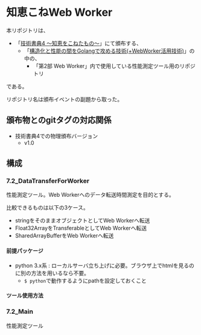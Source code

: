 # 知恵こねWeb Worker

本リポジトリは、

- 「[技術書典4 ～知恵をこねたもの～](https://techbookfest.org/event/tbf04)」にて頒布する、
    - 「[構造化と性能の間をGolangで攻める技術(+WebWorker活用技術)](https://techbookfest.org/event/tbf04/circle/12750004)」の中の、
        - 「第2部 Web Worker」内で使用している性能測定ツール用のリポジトリ

である。

リポジトリ名は頒布イベントの副題から取った。

## 頒布物とのgitタグの対応関係

- 技術書典4での物理頒布バージョン
    - v1.0

## 構成

### 7.2_DataTransferForWorker

性能測定ツール。Web Workerへのデータ転送時間測定を目的とする。

比較できるものは以下の3ケース。

- stringをそのままオブジェクトとしてWeb Workerへ転送
- Float32ArrayをTransferableとしてWeb Workerへ転送
- SharedArrayBufferをWeb Workerへ転送

#### 前提パッケージ

- python 3.x系 : ローカルサーバ立ち上げに必要。ブラウザ上でhtmlを見るのに別の方法を用いるなら不要。
    - ```$ python```で動作するようにpathを設定しておくこと

#### ツール使用方法


### 7.2_Main

性能測定ツール



